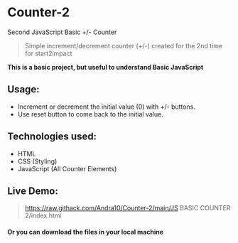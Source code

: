 # Counter-2
Second JavaScript Basic +/- Counter
>  Simple increment/decrement counter (+/-) created for the 2nd time for start2impact 

**This is a basic project, but useful to understand Basic JavaScript**

## Usage:
-  Increment or decrement the initial value (0) with +/- buttons.
-  Use reset button to come back to the initial value.

## Technologies used:
- HTML
- CSS (Styling)
- JavaScript (All Counter Elements)

## Live Demo:
> https://raw.githack.com/Andra10/Counter-2/main/JS BASIC COUNTER 2/index.html
#### Or you can download the files in your local machine 
